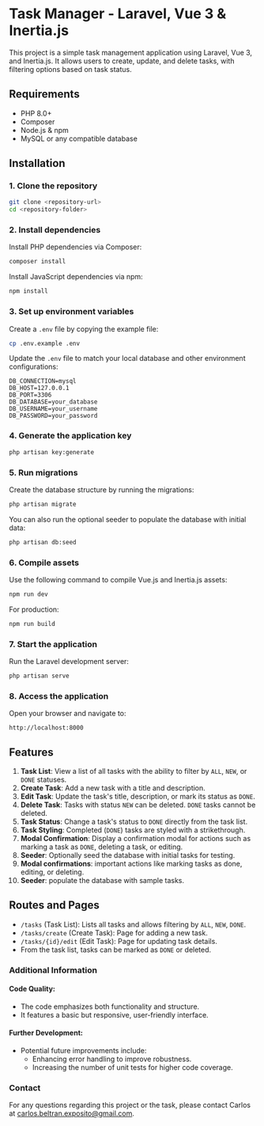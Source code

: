 # Task Manager - Laravel, Vue 3 & Inertia.js

This project is a simple task management application using Laravel, Vue 3, and Inertia.js. It allows users to create, update, and delete tasks, with filtering options based on task status.

## Requirements

- PHP 8.0+
- Composer
- Node.js & npm
- MySQL or any compatible database

## Installation

### 1. Clone the repository

```bash
git clone <repository-url>
cd <repository-folder>
```

### 2. Install dependencies

Install PHP dependencies via Composer:

```bash
composer install
```

Install JavaScript dependencies via npm:

```bash
npm install
```

### 3. Set up environment variables

Create a `.env` file by copying the example file:

```bash
cp .env.example .env
```

Update the `.env` file to match your local database and other environment configurations:

```dotenv
DB_CONNECTION=mysql
DB_HOST=127.0.0.1
DB_PORT=3306
DB_DATABASE=your_database
DB_USERNAME=your_username
DB_PASSWORD=your_password
```

### 4. Generate the application key

```bash
php artisan key:generate
```

### 5. Run migrations

Create the database structure by running the migrations:

```bash
php artisan migrate
```

You can also run the optional seeder to populate the database with initial data:

```bash
php artisan db:seed
```

### 6. Compile assets

Use the following command to compile Vue.js and Inertia.js assets:

```bash
npm run dev
```

For production:

```bash
npm run build
```

### 7. Start the application

Run the Laravel development server:

```bash
php artisan serve
```

### 8. Access the application

Open your browser and navigate to:

```
http://localhost:8000
```

## Features

1. **Task List**: View a list of all tasks with the ability to filter by `ALL`, `NEW`, or `DONE` statuses.
2. **Create Task**: Add a new task with a title and description.
3. **Edit Task**: Update the task's title, description, or mark its status as `DONE`.
4. **Delete Task**: Tasks with status `NEW` can be deleted. `DONE` tasks cannot be deleted.
5. **Task Status**: Change a task's status to `DONE` directly from the task list. 
6. **Task Styling**: Completed (`DONE`) tasks are styled with a strikethrough.
7. **Modal Confirmation**: Display a confirmation modal for actions such as marking a task as `DONE`, deleting a task, or editing.
8. **Seeder**: Optionally seed the database with initial tasks for testing.
9. **Modal confirmations**: important actions like marking tasks as done, editing, or deleting.
10. **Seeder**: populate the database with sample tasks.

## Routes and Pages

- `/tasks` (Task List): Lists all tasks and allows filtering by `ALL`, `NEW`, `DONE`.
- `/tasks/create` (Create Task): Page for adding a new task.
- `/tasks/{id}/edit` (Edit Task): Page for updating task details.
- From the task list, tasks can be marked as `DONE` or deleted.

### Additional Information

#### Code Quality:
- The code emphasizes both functionality and structure.
- It features a basic but responsive, user-friendly interface.

#### Further Development:
- Potential future improvements include:
  - Enhancing error handling to improve robustness.
  - Increasing the number of unit tests for higher code coverage.

### Contact
For any questions regarding this project or the task, please contact Carlos at [carlos.beltran.exposito@gmail.com](mailto:carlos.beltran.exposito@gmail.com).

